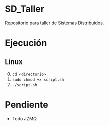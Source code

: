 # SD_Taller
Repositorio para taller de Sistemas Distribuidos.

# Ejecución
## Linux
0. `cd <directorio>`
1. `sudo chmod +x script.sh`
2. `./script.sh`

# Pendiente
* Todo JZMQ.
